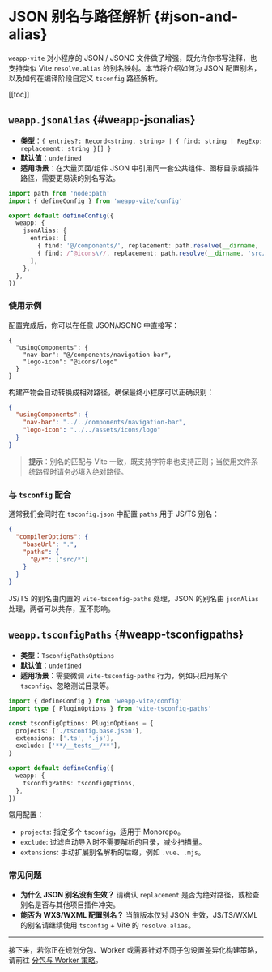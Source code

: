 # JSON 别名与路径解析 {#json-and-alias}

`weapp-vite` 对小程序的 JSON / JSONC 文件做了增强，既允许你书写注释，也支持类似 Vite `resolve.alias` 的别名映射。本节将介绍如何为 JSON 配置别名，以及如何在编译阶段自定义 `tsconfig` 路径解析。

[[toc]]

## `weapp.jsonAlias` {#weapp-jsonalias}
- **类型**：`{ entries?: Record<string, string> | { find: string | RegExp; replacement: string }[] }`
- **默认值**：`undefined`
- **适用场景**：在大量页面/组件 JSON 中引用同一套公共组件、图标目录或插件路径，需要更易读的别名写法。

```ts
import path from 'node:path'
import { defineConfig } from 'weapp-vite/config'

export default defineConfig({
  weapp: {
    jsonAlias: {
      entries: [
        { find: '@/components/', replacement: path.resolve(__dirname, 'src/components/') },
        { find: /^@icons\//, replacement: path.resolve(__dirname, 'src/assets/icons/') },
      ],
    },
  },
})
```

### 使用示例

配置完成后，你可以在任意 JSON/JSONC 中直接写：

```jsonc
{
  "usingComponents": {
    "nav-bar": "@/components/navigation-bar",
    "logo-icon": "@icons/logo"
  }
}
```

构建产物会自动转换成相对路径，确保最终小程序可以正确识别：

```json
{
  "usingComponents": {
    "nav-bar": "../../components/navigation-bar",
    "logo-icon": "../../assets/icons/logo"
  }
}
```

> **提示**：别名的匹配与 Vite 一致，既支持字符串也支持正则；当使用文件系统路径时请务必填入绝对路径。

### 与 `tsconfig` 配合

通常我们会同时在 `tsconfig.json` 中配置 `paths` 用于 JS/TS 别名：

```json
{
  "compilerOptions": {
    "baseUrl": ".",
    "paths": {
      "@/*": ["src/*"]
    }
  }
}
```

JS/TS 的别名由内置的 `vite-tsconfig-paths` 处理，JSON 的别名由 `jsonAlias` 处理，两者可以共存，互不影响。

## `weapp.tsconfigPaths` {#weapp-tsconfigpaths}
- **类型**：`TsconfigPathsOptions`
- **默认值**：`undefined`
- **适用场景**：需要微调 `vite-tsconfig-paths` 行为，例如只启用某个 `tsconfig`、忽略测试目录等。

```ts
import { defineConfig } from 'weapp-vite/config'
import type { PluginOptions } from 'vite-tsconfig-paths'

const tsconfigOptions: PluginOptions = {
  projects: ['./tsconfig.base.json'],
  extensions: ['.ts', '.js'],
  exclude: ['**/__tests__/**'],
}

export default defineConfig({
  weapp: {
    tsconfigPaths: tsconfigOptions,
  },
})
```

常用配置：

- `projects`: 指定多个 `tsconfig`，适用于 Monorepo。
- `exclude`: 过滤自动导入时不需要解析的目录，减少扫描量。
- `extensions`: 手动扩展别名解析的后缀，例如 `.vue`、`.mjs`。

### 常见问题

- **为什么 JSON 别名没有生效？** 请确认 `replacement` 是否为绝对路径，或检查别名是否与其他项目插件冲突。
- **能否为 WXS/WXML 配置别名？** 当前版本仅对 JSON 生效，JS/TS/WXML 的别名请继续使用 `tsconfig` + Vite 的 `resolve.alias`。

---

接下来，若你正在规划分包、Worker 或需要针对不同子包设置差异化构建策略，请前往 [分包与 Worker 策略](./subpackages-and-worker.md)。
